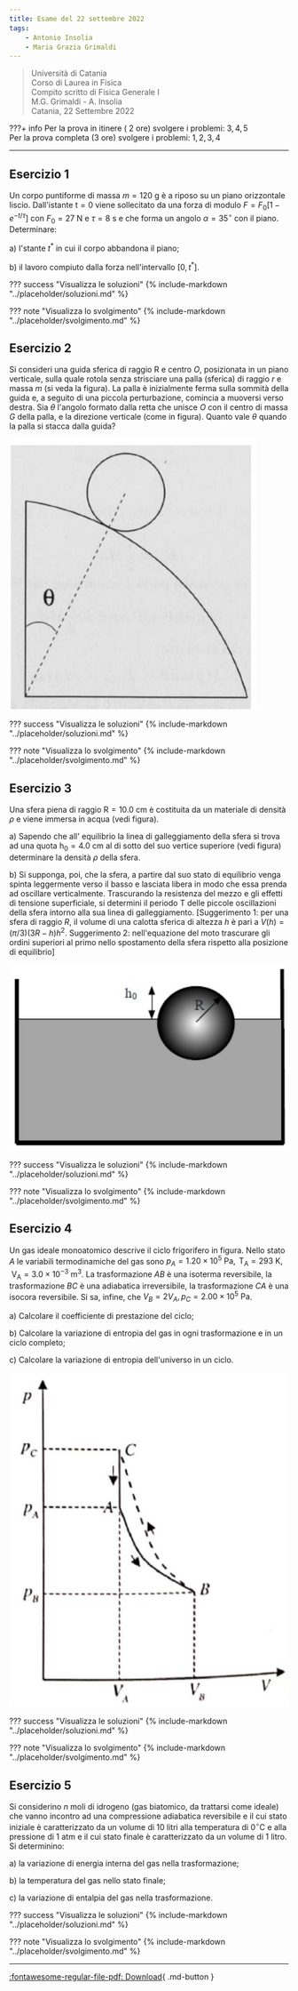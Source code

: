 ```yaml
---
title: Esame del 22 settembre 2022
tags:
    - Antonio Insolia
    - Maria Grazia Grimaldi
---
```


>Università di Catania<br>
Corso di Laurea in Fisica<br>
Compito scritto di Fisica Generale I<br>
M.G. Grimaldi - A. Insolia<br>
Catania, 22 Settembre 2022

???+ info
    Per la prova in itinere ( 2 ore) svolgere i problemi: $3,4,5$<br>
    Per la prova completa (3 ore) svolgere i problemi: $1,2,3,4$

---

## Esercizio 1

Un corpo puntiforme di massa $m=120 \mathrm{~g}$ è a riposo su un piano
orizzontale liscio. Dall'istante $\mathrm{t}=0$ viene sollecitato da una
forza di modulo $F=F_{0}\left[1-e^{-t / \tau}\right]$ con
$F_{0}=27 \mathrm{~N}$ e $\tau=8 \mathrm{~s}$ e che forma un angolo
$\alpha=35^{\circ}$ con il piano. Determinare:

a\) I'stante $t^{*}$ in cui il corpo abbandona il piano;

b\) il lavoro compiuto dalla forza nell'intervallo
$\left[0, t^{*}\right]$.

??? success "Visualizza le soluzioni"
    {% include-markdown "../placeholder/soluzioni.md" %}

??? note "Visualizza lo svolgimento"
    {% include-markdown "../placeholder/svolgimento.md" %}

## Esercizio 2

Si consideri una guida sferica di raggio $\mathrm{R}$ e centro $O$,
posizionata in un piano verticale, sulla quale rotola senza strisciare
una palla (sferica) di raggio $r$ e massa $m$ (si veda la figura). La
palla è inizialmente ferma sulla sommità della guida e, a seguito di una
piccola perturbazione, comincia a muoversi verso destra. Sia $\theta$
l'angolo formato dalla retta che unisce $O$ con il centro di massa $G$
della palla, e la direzione verticale (come in figura). Quanto vale
$\theta$ quando la palla si stacca dalla guida?

![image](images/2023_05_14_8a9bd4aa7e70f499a317g-1.jpg)

??? success "Visualizza le soluzioni"
    {% include-markdown "../placeholder/soluzioni.md" %}

??? note "Visualizza lo svolgimento"
    {% include-markdown "../placeholder/svolgimento.md" %}

## Esercizio 3

Una sfera piena di raggio $\mathrm{R}=10.0 \mathrm{~cm}$ è costituita da
un materiale di densità $\rho$ e viene immersa in acqua (vedi figura).

a\) Sapendo che all' equilibrio la linea di galleggiamento della sfera si
trova ad una quota $\mathrm{h}_{0}=4.0 \mathrm{~cm}$ al di sotto del suo
vertice superiore (vedi figura) determinare la densità $\rho$ della
sfera.

b\) Si supponga, poi, che la sfera, a partire dal suo stato di equilibrio
venga spinta leggermente verso il basso e lasciata libera in modo che
essa prenda ad oscillare verticalmente. Trascurando la resistenza del
mezzo e gli effetti di tensione superficiale, si determini il periodo T
delle piccole oscillazioni della sfera intorno alla sua linea di
galleggiamento. \[Suggerimento 1: per una sfera di raggio $R$, il volume
di una calotta sferica di altezza $h$ è pari a
$V(h)=(\pi / 3)(3 R-h) h^{2}$. Suggerimento 2: nell'equazione del moto
trascurare gli ordini superiori al primo nello spostamento della sfera
rispetto alla posizione di equilibrio\]

![image](images/2023_05_14_8a9bd4aa7e70f499a317g-2.jpg)

??? success "Visualizza le soluzioni"
    {% include-markdown "../placeholder/soluzioni.md" %}

??? note "Visualizza lo svolgimento"
    {% include-markdown "../placeholder/svolgimento.md" %}

## Esercizio 4

Un gas ideale monoatomico descrive il ciclo frigorifero in figura. Nello
stato $A$ le variabili termodinamiche del gas sono
$p_{A}=1.20 \times 10^{5} \mathrm{~Pa}, \mathrm{~T}_{\mathrm{A}}=293 \mathrm{~K}, \mathrm{~V}_{\mathrm{A}}=3.0 \times 10^{-3} \mathrm{~m}^{3}$.
La trasformazione $A B$ è una isoterma reversibile, la trasformazione
$B C$ è una adiabatica irreversibile, la trasformazione $C A$ è una
isocora reversibile. Si sa, infine, che
$V_{B}=2 V_{A}, p_{C}=2.00 \times 10^{5} \mathrm{~Pa}$.

a\) Calcolare il coefficiente di prestazione del ciclo;

b\) Calcolare la variazione di entropia del gas in ogni trasformazione e
in un ciclo completo;

c\) Calcolare la variazione di entropia dell'universo in un ciclo.

![image](images/2023_05_14_8a9bd4aa7e70f499a317g-2(1).jpg)

??? success "Visualizza le soluzioni"
    {% include-markdown "../placeholder/soluzioni.md" %}

??? note "Visualizza lo svolgimento"
    {% include-markdown "../placeholder/svolgimento.md" %}

## Esercizio 5

Si considerino $n$ moli di idrogeno (gas biatomico, da trattarsi come
ideale) che vanno incontro ad una compressione adiabatica reversibile e
il cui stato iniziale è caratterizzato da un volume di 10 litri alla
temperatura di $0{ }^{\circ} \mathrm{C}$ e alla pressione di 1 atm e il
cui stato finale è caratterizzato da un volume di 1 litro. Si
determinino:

a\) la variazione di energia interna del gas nella trasformazione;

b\) la temperatura del gas nello stato finale;

c\) la variazione di entalpia del gas nella trasformazione.

??? success "Visualizza le soluzioni"
    {% include-markdown "../placeholder/soluzioni.md" %}

??? note "Visualizza lo svolgimento"
    {% include-markdown "../placeholder/svolgimento.md" %}

---

[:fontawesome-regular-file-pdf: Download](pdf/2022-09-22.pdf){ .md-button }

